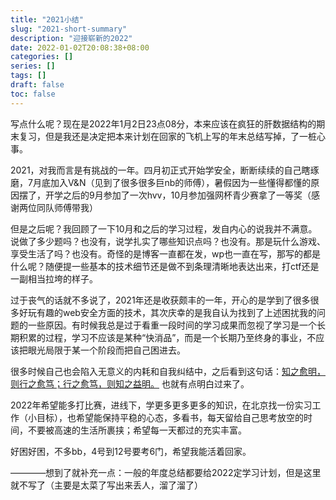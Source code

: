 ```yaml
---
title: "2021小结"
slug: "2021-short-summary"
description: "迎接崭新的2022"
date: 2022-01-02T20:08:38+08:00
categories: []
series: []
tags: []
draft: false
toc: false
---
```


写点什么呢？现在是2022年1月2日23点08分，本来应该在疯狂的肝数据结构的期末复习，但是我还是决定把本来计划在回家的飞机上写的年末总结写掉，了一桩心事。

2021，对我而言是有挑战的一年。四月初正式开始学安全，断断续续的自己瞎琢磨，7月底加入V&N（见到了很多很多巨nb的师傅），暑假因为一些懂得都懂的原因摆了，开学之后的9月参加了一次hvv，10月参加强网杯青少赛拿了一等奖（感谢两位同队师傅带我）

但是之后呢？我回顾了一下10月和之后的学习过程，发自内心的说我并不满意。说做了多少题吗？也没有，说学扎实了哪些知识点吗？也没有。那是玩什么游戏、享受生活了吗？也没有。奇怪的是博客一直都在发，wp也一直在写，那写的都是什么呢？随便提一些基本的技术细节还是做不到条理清晰地表达出来，打ctf还是一副相当拉垮的样子。

过于丧气的话就不多说了，2021年还是收获颇丰的一年，开心的是学到了很多很多好玩有趣的web安全方面的技术，其次庆幸的是我自认为找到了上述困扰我的问题的一些原因。有时候我总是过于看重一段时间的学习成果而忽视了学习是一个长期积累的过程，学习不应该是某种“快消品”，而是一个长期乃至终身的事业，不应该把眼光局限于某一个阶段而把自己困进去。

很多时候自己也会陷入无意义的内耗和自我纠结中，之后看到这句话：<u>知之愈明，则行之愈笃；行之愈笃，则知之益明。</u> 也就有点明白过来了。

2022年希望能多打比赛，进线下，学更多更多更多的知识，在北京找一份实习工作（小目标），也希望能保持平稳的心态，多看书，每天留给自己思考放空的时间，不要被高速的生活所裹挟；希望每一天都过的充实丰富。

好困好困，不多bb，4号到12号要考6门，希望我能活着回家。

————想到了就补充一点：一般的年度总结都要给2022定学习计划，但是这里就不写了（主要是太菜了写出来丢人，溜了溜了）